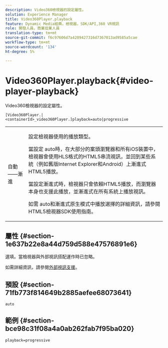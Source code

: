 ```yaml
---
description: Video360檢視器的設定屬性。
solution: Experience Manager
title: Video360Player.playback
feature: Dynamic Media經典，檢視器，SDK/API,360 VR視訊
role: 開發人員，商業從業人員
translation-type: tm+mt
source-git-commit: f6c97606d7a4209427316d7367013ad9585a5cae
workflow-type: tm+mt
source-wordcount: '134'
ht-degree: 5%

---
```



# Video360Player.playback{#video-player-playback}

Video360檢視器的設定屬性。

`[Video360Player.|<containerId>_video360Player.]playback=auto|progressive`

<table id="table_441553CD34C94A58A9D7CBF772DEDDB6"> 
 <tbody> 
  <tr> 
   <td colname="col1"> <p> <span class="codeph"> 自動——漸進</span> </p> </td> 
   <td colname="col2"> <p> 設定檢視器使用的播放類型。 </p> <p>當設定<span class="codeph"> auto</span>時，在大部分的案頭瀏覽器和所有iOS裝置中，檢視器會使用HLS格式的HTML5串流視訊，並回到某些系統（例如舊版Internet Explorer和Android）上漸進式HTML5播放。 </p> <p>當設定<span class="codeph">漸進式</span>時，檢視器只會依賴HTML5播放，而瀏覽器本身也支援此播放，並漸進式在所有系統上播放視訊。 </p> <p>如需<span class="codeph"> auto</span>和<span class="codeph">漸進式</span>原生模式中播放選擇的詳細資訊，請參閱HTML5檢視器SDK使用指南。 </p> </td> 
  </tr> 
 </tbody> 
</table>

## 屬性 {#section-1e637b22e8a44d759d588e47576891e6}

選填。當檢視器與外部視訊搭配運作時已忽略。

如需詳細資訊，請參閱[外部視訊支援](../../../c-html5-aem-asset-viewers/c-html5-aem-video360/c-html5-aem-video360-external-video-support.md#concept-66aa2784f2294794989bad2af74c3760)。

## 預設 {#section-71fb773f814649b2885aefee68073641}

`auto`

## 範例 {#section-bce98c31f08a4a0ab262fab7f95ba020}

`playback=progressive`
